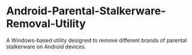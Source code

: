 # Android-Parental-Stalkerware-Removal-Utility
A Windows-based utility designed to remove different brands of parental stalkerware on Android devices. 
